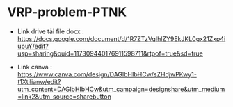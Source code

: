 # VRP-problem-PTNK

- Link drive tải file docx : https://docs.google.com/document/d/1R7ZTzVqIhlZY9EkJKL0gx21Zxp4iupuY/edit?usp=sharing&ouid=117309440176911598711&rtpof=true&sd=true

- Link canva : https://www.canva.com/design/DAGlbHIbHCw/sZHdjwPKwy1-t1XtiIjanw/edit?utm_content=DAGlbHIbHCw&utm_campaign=designshare&utm_medium=link2&utm_source=sharebutton
